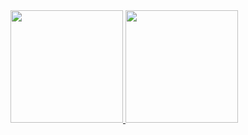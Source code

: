  <div>
  <a href="https://github.com/luis-guts">
  <img height="180em" src="https://github-readme-stats.vercel.app/api?username=luis-guts&show_icons=true&theme=dracula&include_all_commits=true&count_private=true"/>
  <img height="180em" src="https://github-readme-stats.vercel.app/api/top-langs/?username=show_icons&layout=compact&langs_count=7&theme=dracula"/>
</div>
  
